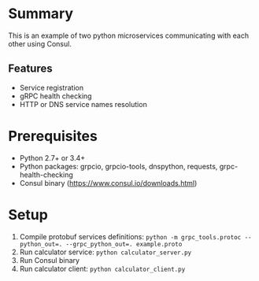 # Summary

This is an example of two python microservices communicating with each other using Consul.

## Features

* Service registration
* gRPC health checking
* HTTP or DNS service names resolution

# Prerequisites

* Python 2.7+ or 3.4+
* Python packages: grpcio, grpcio-tools, dnspython, requests, grpc-health-checking
* Consul binary (https://www.consul.io/downloads.html)

# Setup

1. Compile protobuf services definitions: `python -m grpc_tools.protoc --python_out=. --grpc_python_out=. example.proto`
2. Run calculator service: `python calculator_server.py`
3. Run Consul binary
4. Run calculator client: `python calculator_client.py`
